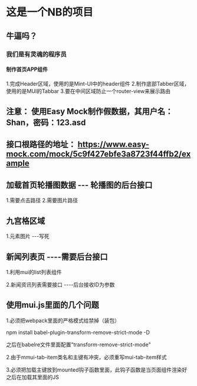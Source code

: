 # 这是一个NB的项目

## 牛逼吗？

### 我们是有灵魂的程序员

####  制作首页APP组件
1.完成Header区域，使用的是Mint-UI中的header组件
2.制作底部Tabber区域，使用的是MUI的Tabbar
3.要在中间区域防止一个router-view来展示路由

## 注意： 使用Easy Mock制作假数据，其用户名：Shan，密码：123.asd
## 接口根路径的地址： https://www.easy-mock.com/mock/5c9f427ebfe3a8723f44ffb2/example


## 加载首页轮播图数据 --- 轮播图的后台接口
1.需要点击路径
2.需要图片路径


## 九宫格区域
1.元素图片   ---写死

## 新闻列表页   ----需要后台接口

1.利用mui的list列表组件


2.新闻资讯列表需要接口 ----后台接收ID为参数


## 使用mui.js里面的几个问题
1.必须把webpack里面的严格模式给禁掉（装包）

npm install babel-plugin-transform-remove-strict-mode -D


之后在babelre文件里面配置"transform-remove-strict-mode"

2.由于mmui-tab-item类名和主键有冲突，必须重写mui-tab-item样式


3.必须把加载主键放到mounted钩子函数里面，此钩子函数是当页面组件渲染好之后在加载其里面的JS